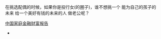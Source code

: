 
在挑选配偶的时候，如果你是投行女(的圈子)，谁不想挑一个 能为自己的孩子的未来 给一个美好有钱的未来的人 做老公呢？

[中国家庭金融财富报告](https://movie.douban.com/review/7887367/)

-
